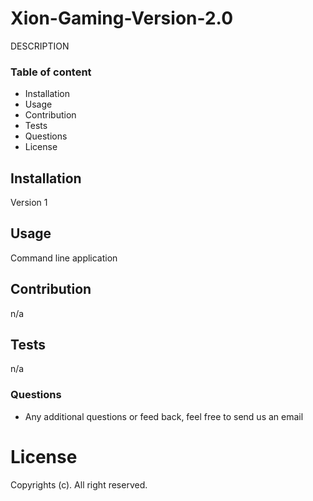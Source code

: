 # Xion-Gaming-Version-2.0

DESCRIPTION

### Table of content
* Installation
* Usage
* Contribution
* Tests
* Questions
* License

## Installation 

Version 1 

## Usage 

Command line application 

## Contribution 

n/a

## Tests 

n/a

### Questions  
* Any additional questions or feed back, feel free to send us an email

# License 

Copyrights (c). All right reserved.

   


